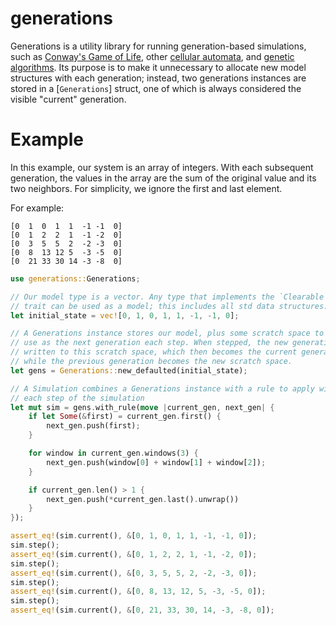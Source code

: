# generations

Generations is a utility library for running generation-based simulations, such as [Conway's Game of Life](https://www.wikiwand.com/en/Conway%27s_Game_of_Life), other [cellular automata](https://www.wikiwand.com/en/Elementary_cellular_automaton), and [genetic algorithms](https://www.wikiwand.com/en/Genetic_algorithm). Its purpose is to make it unnecessary to allocate new model structures with each generation; instead, two generations instances are stored in a [`Generations`] struct, one of which is always considered the visible "current" generation.

# Example

In this example, our system is an array of integers. With each subsequent generation, the values in the array are the sum of the original value and its two neighbors. For simplicity, we ignore the first and last element.

For example:

```text
[0  1  0  1  1  -1 -1  0]
[0  1  2  2  1  -1 -2  0]
[0  3  5  5  2  -2 -3  0]
[0  8  13 12 5  -3 -5  0]
[0  21 33 30 14 -3 -8  0]
```

```rust
use generations::Generations;

// Our model type is a vector. Any type that implements the `Clearable`
// trait can be used as a model; this includes all std data structures.
let initial_state = vec![0, 1, 0, 1, 1, -1, -1, 0];

// A Generations instance stores our model, plus some scratch space to
// use as the next generation each step. When stepped, the new generation is
// written to this scratch space, which then becomes the current generation
// while the previous generation becomes the new scratch space.
let gens = Generations::new_defaulted(initial_state);

// A Simulation combines a Generations instance with a rule to apply with
// each step of the simulation
let mut sim = gens.with_rule(move |current_gen, next_gen| {
    if let Some(&first) = current_gen.first() {
        next_gen.push(first);
    }

    for window in current_gen.windows(3) {
        next_gen.push(window[0] + window[1] + window[2]);
    }

    if current_gen.len() > 1 {
        next_gen.push(*current_gen.last().unwrap())
    }
});

assert_eq!(sim.current(), &[0, 1, 0, 1, 1, -1, -1, 0]);
sim.step();
assert_eq!(sim.current(), &[0, 1, 2, 2, 1, -1, -2, 0]);
sim.step();
assert_eq!(sim.current(), &[0, 3, 5, 5, 2, -2, -3, 0]);
sim.step();
assert_eq!(sim.current(), &[0, 8, 13, 12, 5, -3, -5, 0]);
sim.step();
assert_eq!(sim.current(), &[0, 21, 33, 30, 14, -3, -8, 0]);
```
